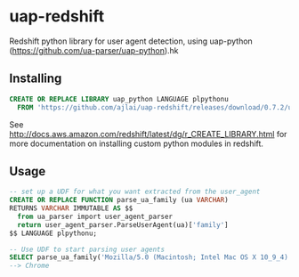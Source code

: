 # uap-redshift
Redshift python library for user agent detection, using uap-python (https://github.com/ua-parser/uap-python).hk

## Installing
```sql
CREATE OR REPLACE LIBRARY uap_python LANGUAGE plpythonu
  FROM 'https://github.com/ajlai/uap-redshift/releases/download/0.7.2/uap-redshift.zip';
```
See http://docs.aws.amazon.com/redshift/latest/dg/r_CREATE_LIBRARY.html for more documentation on installing custom python modules in redshift.

## Usage
```sql
-- set up a UDF for what you want extracted from the user_agent
CREATE OR REPLACE FUNCTION parse_ua_family (ua VARCHAR)
RETURNS VARCHAR IMMUTABLE AS $$
  from ua_parser import user_agent_parser
  return user_agent_parser.ParseUserAgent(ua)['family']
$$ LANGUAGE plpythonu;

-- Use UDF to start parsing user agents
SELECT parse_ua_family('Mozilla/5.0 (Macintosh; Intel Mac OS X 10_9_4) AppleWebKit/537.36 (KHTML, like Gecko) Chrome/41.0.2272.104 Safari/537.36')
--> Chrome
```
